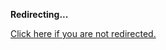 <!DOCTYPE html>
<html>
<head>
<title>Redirecting...</title>
<link rel="canonical" href="http://home.jle0.com:4111/entry/introducing-in-code.md"/>
<meta http-equiv="content-type" content="text/html; charset=utf-8" />
<meta http-equiv="refresh" content="0; url=#{destination_path}" />
</head>
<body>
  <p><strong>Redirecting...</strong></p>
  <p><a href='http://home.jle0.com:4111/entry/introducing-in-code.md'>Click here if you are not redirected.</a></p>
  <script>
    document.location.href = "http://home.jle0.com:4111/entry/introducing-in-code.md";
  </script>
</body>
</html>
